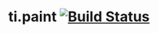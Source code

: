 ti.paint [![Build Status](https://travis-ci.org/appcelerator-modules/ti.paint.svg)](https://travis-ci.org/appcelerator-modules/ti.paint)
=======
